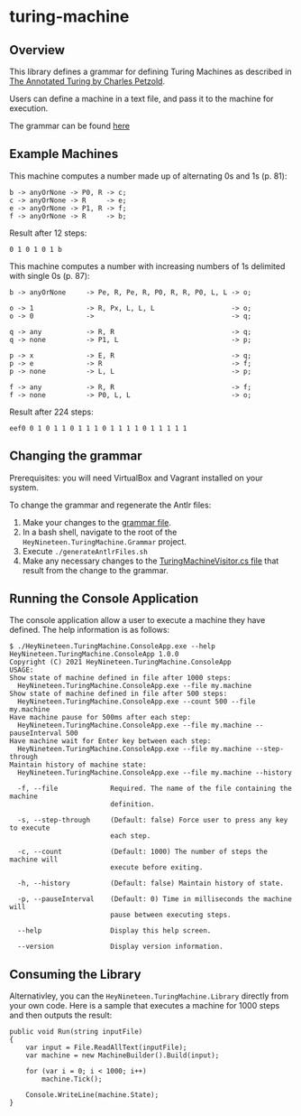 
#  turing-machine  
##  Overview  
This library defines a grammar for defining Turing Machines as described in [The Annotated Turing by Charles Petzold](https://www.amazon.co.uk/Annotated-Turing-Through-Historic-Computability/dp/0470229055/).

Users can define a machine in a text file, and pass it to the machine for execution.

The grammar can be found [here](https://github.com/heynineteen/turing-machine/blob/master/src/HeyNineteen.TuringMachine.Grammar/TuringMachine.g4)

##  Example Machines
This machine computes a number made up of alternating 0s and 1s (p. 81):
```
b -> anyOrNone -> P0, R -> c;
c -> anyOrNone -> R     -> e;
e -> anyOrNone -> P1, R -> f;
f -> anyOrNone -> R     -> b;
 ```
Result after 12 steps:
```
0 1 0 1 0 1 b
```
This machine computes a number with increasing numbers of 1s delimited with single 0s (p. 87):
```
b -> anyOrNone     -> Pe, R, Pe, R, P0, R, R, P0, L, L -> o;
 
o -> 1             -> R, Px, L, L, L                   -> o;
o -> 0             ->                                  -> q;
 
q -> any           -> R, R                             -> q;
q -> none          -> P1, L                            -> p;
 
p -> x             -> E, R                             -> q;
p -> e             -> R                                -> f;
p -> none          -> L, L                             -> p;
 
f -> any           -> R, R                             -> f;
f -> none          -> P0, L, L                         -> o;
```
Result after 224 steps:
```
eef0 0 1 0 1 1 0 1 1 1 0 1 1 1 1 0 1 1 1 1 1
```
##  Changing the grammar 
Prerequisites: you will need VirtualBox and Vagrant installed on your system.

To change the grammar and regenerate the Antlr files:
 1. Make your changes to the [grammar file](https://github.com/heynineteen/turing-machine/blob/master/src/HeyNineteen.TuringMachine.Grammar/TuringMachine.g4).
 2. In a bash shell, navigate to the root of the `HeyNineteen.TuringMachine.Grammar` project.
 3. Execute `./generateAntlrFiles.sh`
 4. Make any necessary changes to the [TuringMachineVisitor.cs file](https://github.com/heynineteen/turing-machine/blob/master/src/HeyNineteen.TuringMachine.Library/TuringMachineVisitor.cs) that result from the change to the grammar.
##  Running the Console Application
The console application allow a user to execute a machine they have defined. The help information is as follows:
```
$ ./HeyNineteen.TuringMachine.ConsoleApp.exe --help
HeyNineteen.TuringMachine.ConsoleApp 1.0.0
Copyright (C) 2021 HeyNineteen.TuringMachine.ConsoleApp
USAGE:
Show state of machine defined in file after 1000 steps:
  HeyNineteen.TuringMachine.ConsoleApp.exe --file my.machine
Show state of machine defined in file after 500 steps:
  HeyNineteen.TuringMachine.ConsoleApp.exe --count 500 --file my.machine
Have machine pause for 500ms after each step:
  HeyNineteen.TuringMachine.ConsoleApp.exe --file my.machine --pauseInterval 500
Have machine wait for Enter key between each step:
  HeyNineteen.TuringMachine.ConsoleApp.exe --file my.machine --step-through
Maintain history of machine state:
  HeyNineteen.TuringMachine.ConsoleApp.exe --file my.machine --history

  -f, --file             Required. The name of the file containing the machine
                         definition.

  -s, --step-through     (Default: false) Force user to press any key to execute
                         each step.

  -c, --count            (Default: 1000) The number of steps the machine will
                         execute before exiting.

  -h, --history          (Default: false) Maintain history of state.

  -p, --pauseInterval    (Default: 0) Time in milliseconds the machine will
                         pause between executing steps.

  --help                 Display this help screen.

  --version              Display version information.
```
##  Consuming the Library
Alternativley, you can the `HeyNineteen.TuringMachine.Library` directly from your own code. Here is a sample that executes a machine for 1000 steps and then outputs the result:
```
public void Run(string inputFile)
{
    var input = File.ReadAllText(inputFile);
    var machine = new MachineBuilder().Build(input);

    for (var i = 0; i < 1000; i++)
        machine.Tick();

    Console.WriteLine(machine.State);
}
```
